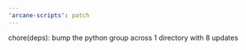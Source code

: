 ```yaml
---
'arcane-scripts': patch
---
```


<!-- markdownlint-disable MD041 -->chore(deps): bump the python group across 1 directory with 8 updates
